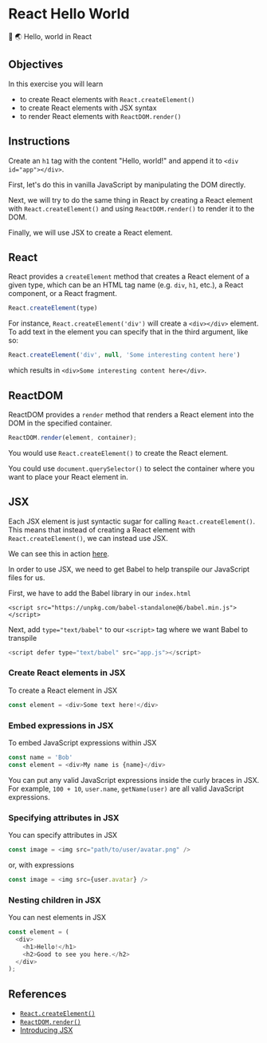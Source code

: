 # React Hello World

👋 🌏 Hello, world in React

## Objectives

In this exercise you will learn

- to create React elements with `React.createElement()`
- to create React elements with JSX syntax
- to render React elements with `ReactDOM.render()`

## Instructions

Create an `h1` tag with the content "Hello, world!" and append it to `<div id="app"></div>`.

First, let's do this in vanilla JavaScript by manipulating the DOM directly.

Next, we will try to do the same thing in React by creating a React element with `React.createElement()` and using `ReactDOM.render()` to render it to the DOM.

Finally, we will use JSX to create a React element.

## React

React provides a `createElement` method that creates a React element of a given type, which can be an HTML tag name (e.g. `div`, `h1`, etc.), a React component, or a React fragment.

```js
React.createElement(type)
```

For instance, `React.createElement('div')` will create a `<div></div>` element. To add text in the element you can specify that in the third argument, like so:

```js
React.createElement('div', null, 'Some interesting content here')
```

which results in `<div>Some interesting content here</div>`.

## ReactDOM

ReactDOM provides a `render` method that renders a React element into the DOM in the specified container.

```js
ReactDOM.render(element, container);
```

You would use `React.createElement()` to create the React element.

You could use `document.querySelector()` to select the container where you want to place your React element in.

## JSX

Each JSX element is just syntactic sugar for calling `React.createElement()`. This means that instead of creating a React element with `React.createElement()`, we can instead use JSX.

We can see this in action [here](https://babeljs.io/repl/#?presets=react&code_lz=GYVwdgxgLglg9mABACwKYBt1wBQEpEDeAUIogE6pQhlIA8AJjAG4B8AEhlogO5xnr0AhLQD0jVgG4iAXyJA).

In order to use JSX, we need to get Babel to help transpile our JavaScript files for us.

First, we have to add the Babel library in our `index.html`

```
<script src="https://unpkg.com/babel-standalone@6/babel.min.js"></script>
```

Next, add `type="text/babel"` to our `<script>` tag where we want Babel to transpile

```js
<script defer type="text/babel" src="app.js"></script>
```

### Create React elements in JSX

To create a React element in JSX

```js
const element = <div>Some text here!</div>
```

### Embed expressions in JSX

To embed JavaScript expressions within JSX

```js
const name = 'Bob'
const element = <div>My name is {name}</div>
```

You can put any valid JavaScript expressions inside the curly braces in JSX. For example, `100 + 10`, `user.name`, `getName(user)` are all valid JavaScript expressions.

### Specifying attributes in JSX

You can specify attributes in JSX

```js
const image = <img src="path/to/user/avatar.png" />
```

or, with expressions

```js
const image = <img src={user.avatar} />
```

### Nesting children in JSX

You can nest elements in JSX

```js
const element = (
  <div>
    <h1>Hello!</h1>
    <h2>Good to see you here.</h2>
  </div>
);
```

## References

- [`React.createElement()`](https://reactjs.org/docs/react-api.html#createelement)
- [`ReactDOM.render()`](https://reactjs.org/docs/react-dom.html#render)
- [Introducing JSX](https://reactjs.org/docs/introducing-jsx.html)
